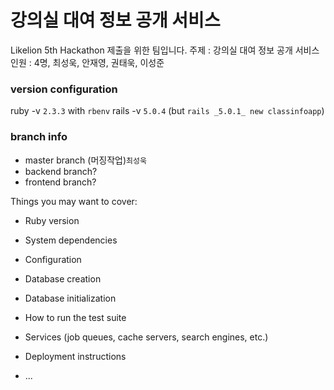 # 강의실 대여 정보 공개 서비스
Likelion 5th Hackathon 제출을 위한 팀입니다.
주제 : 강의실 대여 정보 공개 서비스
인원 : 4명, 최성욱, 안재영, 권태욱, 이성준
### version configuration
ruby -v `2.3.3` with `rbenv`
rails -v `5.0.4` (but `rails _5.0.1_ new classinfoapp`)

### branch info
* master branch (머징작업)`최성욱`
* backend branch?
* frontend branch?

Things you may want to cover:

* Ruby version

* System dependencies

* Configuration

* Database creation

* Database initialization

* How to run the test suite

* Services (job queues, cache servers, search engines, etc.)

* Deployment instructions

* ...
